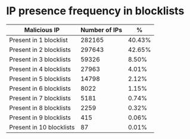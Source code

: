# IP presence frequency in blocklists
| Malicious IP | Number of IPs | % |
|----|----|----|
| Present in 1 blocklist | 282165 | 40.43% |
| Present in 2 blocklists | 297643 | 42.65% |
| Present in 3 blocklists | 59326 | 8.50% |
| Present in 4 blocklists | 27963 | 4.01% |
| Present in 5 blocklists | 14798 | 2.12% |
| Present in 6 blocklists | 8022 | 1.15% |
| Present in 7 blocklists | 5181 | 0.74% |
| Present in 8 blocklists | 2259 | 0.32% |
| Present in 9 blocklists | 415 | 0.06% |
| Present in 10 blocklists | 87 | 0.01% |
